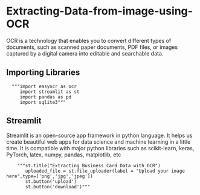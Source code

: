 # Extracting-Data-from-image-using-OCR
  OCR is a technology that enables you to convert different types of documents, such as scanned paper documents, 
  PDF files, or images captured by a digital camera into editable and searchable data.
## Importing Libraries
      """import easyocr as ocr
         import streamlit as st
         import pandas as pd
         import sqlite3"""
## Streamlit
  Streamlit is an open-source app framework in python language.
  It helps us create beautiful web apps for data science and machine learning in a little time. 
  It is compatible with major python libraries such as scikit-learn, keras, PyTorch, latex, numpy, pandas, matplotlib, etc
  
        """st.title("Extracting Business Card Data with OCR")
           uploaded_file = st.file_uploader(label = "Upload your image here",type=['png','jpg','jpeg'])
           st.button('upload')
           st.button('download')"""
       
       
       

